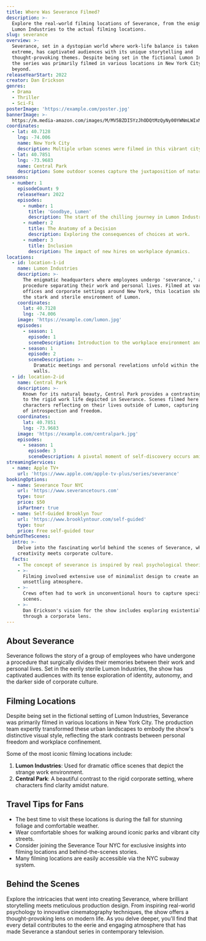 ```yaml
---
title: Where Was Severance Filmed?
description: >-
  Explore the real-world filming locations of Severance, from the enigmatic
  Lumon Industries to the actual filming locations.
slug: severance
overview: >-
  Severance, set in a dystopian world where work-life balance is taken to an
  extreme, has captivated audiences with its unique storytelling and
  thought-provoking themes. Despite being set in the fictional Lumon Industries,
  the series was primarily filmed in various locations in New York City and
  beyond.
releaseYearStart: 2022
creator: Dan Erickson
genres:
  - Drama
  - Thriller
  - Sci-Fi
posterImage: 'https://example.com/poster.jpg'
bannerImage: >-
  https://m.media-amazon.com/images/M/MV5BZDI5YzJhODQtMzQyNy00YWNmLWIxMjUtNDBjNjA5YWRjMzExXkEyXkFqcGc@._V1_SX300.jpg
coordinates:
  - lat: 40.7128
    lng: -74.006
    name: New York City
    description: Multiple urban scenes were filmed in this vibrant city.
  - lat: 40.7851
    lng: -73.9683
    name: Central Park
    description: Some outdoor scenes capture the juxtaposition of nature amidst urban life.
seasons:
  - number: 1
    episodeCount: 9
    releaseYear: 2022
    episodes:
      - number: 1
        title: 'Goodbye, Lumen'
        description: The start of the chilling journey in Lumon Industries.
      - number: 2
        title: The Anatomy of a Decision
        description: Exploring the consequences of choices at work.
      - number: 3
        title: Inclusion
        description: The impact of new hires on workplace dynamics.
locations:
  - id: location-1-id
    name: Lumon Industries
    description: >-
      The enigmatic headquarters where employees undergo 'severance,' a
      procedure separating their work and personal lives. Filmed at various
      offices and corporate settings around New York, this location showcases
      the stark and sterile environment of Lumon.
    coordinates:
      lat: 40.7128
      lng: -74.006
    image: 'https://example.com/lumon.jpg'
    episodes:
      - season: 1
        episode: 1
        sceneDescription: Introduction to the workplace environment and the severance procedure.
      - season: 1
        episode: 2
        sceneDescription: >-
          Dramatic meetings and personal revelations unfold within the corporate
          walls.
  - id: location-2-id
    name: Central Park
    description: >-
      Known for its natural beauty, Central Park provides a contrasting backdrop
      to the rigid work life depicted in Severance. Scenes filmed here depict
      characters reflecting on their lives outside of Lumon, capturing moments
      of introspection and freedom.
    coordinates:
      lat: 40.7851
      lng: -73.9683
    image: 'https://example.com/centralpark.jpg'
    episodes:
      - season: 1
        episode: 3
        sceneDescription: A pivotal moment of self-discovery occurs amidst the park's serenity.
streamingServices:
  - name: Apple TV+
    url: 'https://www.apple.com/apple-tv-plus/series/severance'
bookingOptions:
  - name: Severance Tour NYC
    url: 'https://www.severancetours.com'
    type: tour
    price: $50
    isPartner: true
  - name: Self-Guided Brooklyn Tour
    url: 'https://www.brooklyntour.com/self-guided'
    type: tour
    price: Free self-guided tour
behindTheScenes:
  intro: >-
    Delve into the fascinating world behind the scenes of Severance, where
    creativity meets corporate culture.
  facts:
    - The concept of severance is inspired by real psychological theories.
    - >-
      Filming involved extensive use of minimalist design to create an
      unsettling atmosphere.
    - >-
      Crews often had to work in unconventional hours to capture specific
      scenes.
    - >-
      Dan Erickson's vision for the show includes exploring existential themes
      through a corporate lens.
---
```


## About Severance

Severance follows the story of a group of employees who have undergone a procedure that surgically divides their memories between their work and personal lives. Set in the eerily sterile Lumon Industries, the show has captivated audiences with its tense exploration of identity, autonomy, and the darker side of corporate culture.

## Filming Locations

Despite being set in the fictional setting of Lumon Industries, Severance was primarily filmed in various locations in New York City. The production team expertly transformed these urban landscapes to embody the show's distinctive visual style, reflecting the stark contrasts between personal freedom and workplace confinement.

Some of the most iconic filming locations include:

1. **Lumon Industries**: Used for dramatic office scenes that depict the strange work environment.
2. **Central Park**: A beautiful contrast to the rigid corporate setting, where characters find clarity amidst nature.
  
## Travel Tips for Fans

- The best time to visit these locations is during the fall for stunning foliage and comfortable weather.
- Wear comfortable shoes for walking around iconic parks and vibrant city streets.
- Consider joining the Severance Tour NYC for exclusive insights into filming locations and behind-the-scenes stories.
- Many filming locations are easily accessible via the NYC subway system.

## Behind the Scenes

Explore the intricacies that went into creating Severance, where brilliant storytelling meets meticulous production design. From inspiring real-world psychology to innovative cinematography techniques, the show offers a thought-provoking lens on modern life. As you delve deeper, you'll find that every detail contributes to the eerie and engaging atmosphere that has made Severance a standout series in contemporary television.
